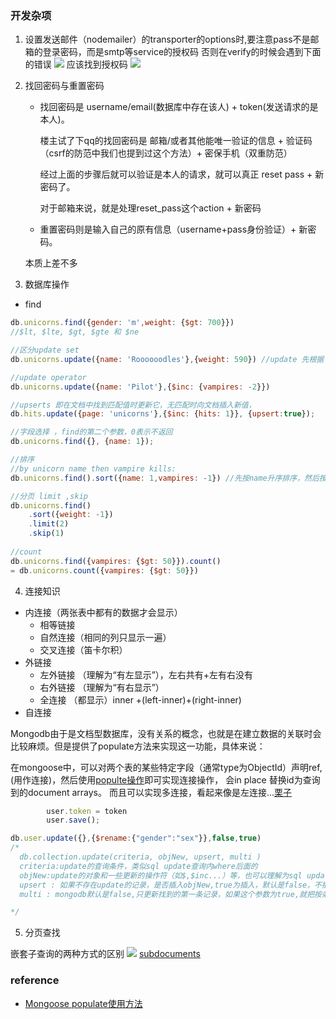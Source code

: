 ### 开发杂项

1. 设置发送邮件（nodemailer）的transporter的options时,要注意pass不是邮箱的登录密码，而是smtp等service的授权码
否则在verify的时候会遇到下面的错误
![](http://p1.bpimg.com/567571/4cfe280cd10674fe.png)
应该找到授权码
![](http://p1.bqimg.com/567571/3d57d97e8d768bd0.png)

2. 找回密码与重置密码

    - 找回密码是 username/email(数据库中存在该人) + token(发送请求的是本人)。

        楼主试了下qq的找回密码是 邮箱/或者其他能唯一验证的信息 + 验证码（csrf的防范中我们也提到过这个方法）+ 密保手机（双重防范）

        经过上面的步骤后就可以验证是本人的请求，就可以真正 reset pass + 新密码了。
    
        对于邮箱来说，就是处理reset_pass这个action + 新密码
    
    - 重置密码则是输入自己的原有信息（username+pass身份验证）+ 新密码。
    
    本质上差不多
    
3. 数据库操作

- find

```javascript
db.unicorns.find({gender: 'm',weight: {$gt: 700}})
//$lt, $lte, $gt, $gte 和 $ne

//区分update set
db.unicorns.update({name: 'Roooooodles'},{weight: 590}) //update 先根据 name 找到一个文档，然后用新文档(第二个参数)覆盖替换了整个文档。

//update operator
db.unicorns.update({name: 'Pilot'},{$inc: {vampires: -2}})

//upserts 即在文档中找到匹配值时更新它，无匹配时向文档插入新值，
db.hits.update({page: 'unicorns'},{$inc: {hits: 1}}, {upsert:true});

//字段选择 ，find的第二个参数，0表示不返回
db.unicorns.find({}, {name: 1});

//排序
//by unicorn name then vampire kills:
db.unicorns.find().sort({name: 1,vampires: -1}) //先按name升序排序，然后按vampires降序排列

//分页 limit ,skip
db.unicorns.find()
    .sort({weight: -1})
    .limit(2)
    .skip(1)
    
//count
db.unicorns.find({vampires: {$gt: 50}}).count()
= db.unicorns.count({vampires: {$gt: 50}})

```

4. 连接知识

- 内连接（两张表中都有的数据才会显示）
    - 相等链接
    - 自然连接（相同的列只显示一遍）
    - 交叉连接（笛卡尔积）
- 外链接
    - 左外链接 （理解为“有左显示”），左右共有+左有右没有
    - 右外链接  （理解为“有右显示”）
    - 全连接      （都显示）inner +(left-inner)+(right-inner) 
- 自连接

Mongodb由于是文档型数据库，没有关系的概念，也就是在建立数据的关联时会比较麻烦。但是提供了populate方法来实现这一功能，具体来说：

在mongoose中，可以对两个表的某些特定字段（通常type为ObjectId）声明ref,(用作连接)，然后使用[populte操作](http://www.nodeclass.com/api/mongoose.html#guide_populate)即可实现连接操作，
会in place 替换id为查询到的document arrays。 而且可以实现多连接，看起来像是左连接...[栗子](http://stackoverflow.com/questions/14363065/mongoose-mongodb-query-joins-but-i-come-from-a-sql-background)


```javascript
        user.token = token
        user.save();    

db.user.update({},{$rename:{"gender":"sex"}},false,true)
/*
  db.collection.update(criteria, objNew, upsert, multi )
  criteria:update的查询条件，类似sql update查询内where后面的
  objNew:update的对象和一些更新的操作符（如$,$inc...）等，也可以理解为sql update查询内set后面的。
  upsert : 如果不存在update的记录，是否插入objNew,true为插入，默认是false，不插入。
  multi : mongodb默认是false,只更新找到的第一条记录，如果这个参数为true,就把按条件查出来多条记录全部更新。

*/
```

5. 分页查找


嵌套子查询的两种方式的区别
![](http://i1.piimg.com/567571/85bd5bdb3a26be3b.png)
[subdocuments](https://docs.mongodb.com/v2.2/core/read-operations/#subdocuments)


### reference
- [Mongoose populate使用方法](http://lovemew67.github.io/2013/02/22/newstream/)
    